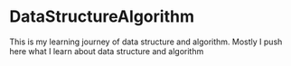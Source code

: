 # DataStructureAlgorithm
This is my learning journey of data structure and algorithm. Mostly I push here what I learn about data structure and algorithm
